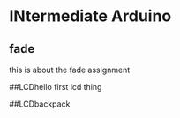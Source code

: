 # INtermediate Arduino
## fade
this is about the fade assignment

##LCDhello
first lcd thing

##LCDbackpack
